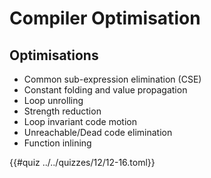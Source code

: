 # Compiler Optimisation

## Optimisations
- Common sub-expression elimination (CSE)
- Constant folding and value propagation
- Loop unrolling
- Strength reduction
- Loop invariant code motion
- Unreachable/Dead code elimination
- Function inlining

{{#quiz ../../quizzes/12/12-16.toml}}
